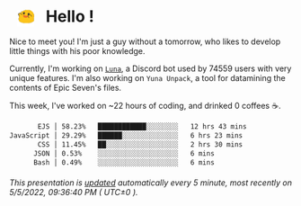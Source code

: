 <h1>   <img src="./spoink.gif" style="vertical-align:middle;" width="30px">   Hello ! </h1>

Nice to meet you! I'm just a guy without a tomorrow, who likes to develop little things with his poor knowledge.

Currently, I'm working on <a href='https://github.com/Asgarrrr/Luna'>`Luna`</a>, a Discord bot used by 74559 users with very unique features. I'm also working on `Yuna Unpack`, a tool for datamining the contents of Epic Seven's files.

This week, I've worked on ~22 hours of coding, and drinked 0 coffees ☕.

```
       EJS │ 58.23%   ████████████░░░░░░░░   12 hrs 43 mins
JavaScript │ 29.29%   ██████░░░░░░░░░░░░░░   6 hrs 23 mins
       CSS │ 11.45%   ██░░░░░░░░░░░░░░░░░░   2 hrs 30 mins
      JSON │ 0.53%    ░░░░░░░░░░░░░░░░░░░░   6 mins
      Bash │ 0.49%    ░░░░░░░░░░░░░░░░░░░░   6 mins
```

###### This presentation is [updated](https://github.com/Asgarrrr) automatically every 5 minute, most recently on 5/5/2022, 09:36:40 PM ( UTC±0 ).
